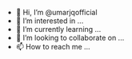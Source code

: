 - 👋 Hi, I’m @umarjqofficial
- 👀 I’m interested in ...
- 🌱 I’m currently learning ...
- 💞️ I’m looking to collaborate on ...
- 📫 How to reach me ...

<!---
umarjqofficial/umarjqofficial is a ✨ Learner ✨ repository because its `README.md` (this file) appears on your GitHub profile.
You can click the Preview link to take a look at your changes.
--->
